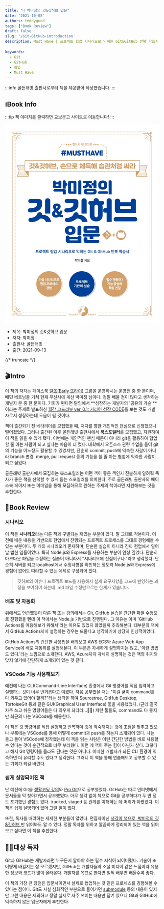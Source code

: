 ```yaml
---
title: "📖 박미정의 깃&깃허브 입문"
date: '2021-10-08'
authors: teddygood
tags: ["Book Review"]
draft: false
slug: '/Git-GitHub-introduction'
description: Must Have | 프로젝트 협업 시나리오로 익히는 Git&GitHub 반복 학습서

keywords:
  - Git
  - GitHub
  - 협업
  - Must Have
---
```


:::info
골든래빗 출판사로부터 책을 제공받아 작성했습니다.
:::

## ℹ️Book Info

:::tip
책 이미지를 클릭하면 교보문고 사이트로 이동합니다!
:::

[![책](../assets/review/Git-GitHub-introduction.jpg)](http://www.kyobobook.co.kr/product/detailViewKor.laf?ejkGb=KOR&mallGb=KOR&barcode=9791191905014&orderClick=LEa&Kc=)

- 제목: 박미정의 깃&깃허브 입문
- 저자: 박미정
- 출판사: 골든래빗
- 출간: 2021-09-13

{/* truncate */}

## 🎬Intro

이 책의 저자는 페이스북 [얼또(Early 또라이)](https://www.facebook.com/groups/earlyddorai/about) 그룹을 운영하시는 운영진 중 한 분이며, 배민 베트남을 거쳐 현재 무신사에 계신 박미정 님이다. 정말 배울 점이 많다고 생각하는 개발자 분 중 한 분이다. 기회가 된다면 탈잉에서 **성장하는 개발자의 '공유의 기술'**이라는 주제로 발표하신 [월간 코드리뷰 ver_0.1: 커리어 성장 CODE](https://taling.me/vod/view/39222)를 보는 것도 개발자로서 성장하는데 도움이 될 것이다.

책이 출간되기 전 베타리더를 모집했을 때, 저자를 향한 개인적인 팬심으로 신청했으나 떨어졌었다. 그러나 출간된 이후 골든래빗 출판사에서 **북스포일러**를 모집했고, 지원하여 이 책을 읽을 수 있게 됐다. 이번에는 개인적인 팬심 때문이 아니라 git을 활용하여 협업할 줄 아는 사람이 되고 싶다는 마음이 더 컸다. 대학에서 오픈소스 관련 수업을 들어 git의 기능을 어느정도 활용할 수 있었지만, 단순히 commit, push에 익숙한 사람이 아니라 branch 변경, merge, pull request 등의 기능을 쓸 줄 아는 협업에 익숙한 사람이 되고 싶었다.

골든래빗 출판사에서 모집하는 북스포일러는 어떤 책이 좋은 책인지 진솔하게 알려줘 독자가 좋은 책을 선택할 수 있게 돕는 스포일러를 의미한다. 주로 골든래빗 출판사의 페이스북 페이지 또는 이메일을 통해 모집하므로 원하는 주제의 책이라면 지원해보는 것을 추천한다. 

## 📖Book Review

### 시나리오

이 책은 **시나리오**라는 다른 책과 구별되는 재밌는 부분이 있다. 말 그대로 각본이다. 이전에 배운 내용을 기반으로 현업에서 진행되는 프로젝트 프로세스를 그대로 경험해볼 수 있는 부분이다. 두 개의 시나리오가 존재하며, 단순한 실습이 아니라 진짜 현업에서 일어날 법한 일들이었다. 특히 Node.js와 Express를 사용하는 부분이 인상 깊었다. 단순히 마크다운 파일을 수정하는 실습이 아니라서 "시나리오에 진심이구나."라고 생각했다. 단순히 서버를 켜고 localhost에서 수정사항을 확인하는 정도라 Node.js와 Express에 경험이 없어도 따라할 수 있는 예제로 구성되어 있다.

> 깃허브의 이슈나 프로젝트 보드를 사용해서 실제 요구사항을 코드에 반영하는 과정을 보여줘야 하는데 .md 파일 수정만으로는 한계가 있습니다.

### 배포 및 자동화 

위에서도 언급했듯이 다른 책 또는 강의에서는 Git, GitHub 실습을 간단한 파일 수정으로 진행했을 텐데 이 책에서는 Node.js 기반으로 진행된다. 그 이유는 아마 'GitHub Actions를 이용해보기 위해서'라는 이유도 있었지 않았을까 추측해본다. 대부분의 책에서 GitHub Actions까지 설명하는 경우는 드물다고 생각하기에 상당히 인상적이었다.

GitHub Actions의 간단한 사용법을 배워보고 AWS ECS와 Azure Web App Service에 배포 자동화를 설정해본다. 이 부분은 자세하게 설명하지는 않고, '이런 방법도 있다.'라는 느낌으로 소개한다. AWS, Azure까지 자세히 설명하는 것은 책의 취지와 맞지 않기에 간단하게 소개되어 있는 것 같다. 

### VSCode 기능 사용해보기

예전에 나는 CLI(Command-Line Interface) 환경에서 Git 명령어를 직접 입력하고 실행하는 것이 너무 번거롭다고 여겼다. 처음 공부했을 때는 "이걸 굳이 command를 다 외우고 있어야 할까?"라는 생각을 하여 Sourcetree, GitHub Desktop, TortoiseGit 등과 같은 GUI(Graphical User Interface) 툴을 사용했었다. (근데 결국 자주 쓰고 쉬운 명령어들은 다 외우게 되더라...🤦‍♂️) 저런 툴들도, command도 다 좋지만 최근의 나는 VSCode를 애용한다. 

이 책은 깃 명령어를 직접 실행하고 반복하며 깃에 익숙해지는 것에 초점을 맞추고 있으나 부록에는 VSCode를 통해 어떻게 commit과 push를 하는지 소개되어 있다. 나는 돌고 돌아 VSCode에 정착했는데 이 책을 읽는 사람은 이런 간단한 방법을 바로 사용할 수 있다는 것이 순간적으로 너무 부러웠다. 이런 게 책이 주는 힘이 아닌가 싶다. 그렇다고 해서 Git 명령어를 몰라도 된다는 것은 아니다. 어떠한 개발자가 되든 CLI 환경이 익숙하면 더 유리할 수도 있다고 생각한다. 그러니 이 책을 통해 연습해보고 공부할 수 있는 기회가 되길 바란다.

### 쉽게 설명되어진 책

난 예전에 Git을 [생활코딩 강의](https://opentutorials.org/course/3838)와 [Pro Git](https://git-scm.com/book/ko/v2)으로 공부했었다. GitHub는 따로 인터넷에서 문서들을 막 찾아가면서 공부했었다. 아무 생각 없이 책으로 Git을 공부하다가 두 번 정도 포기했던 경험도 있다. tracked, staged 등 관계를 이해하는 데 머리가 아팠었다. 이 책은 쉽게 설명되어 있어 그럴 일이 없다.

또한, 독자를 배려하는 세세한 부분들이 많았다. 편집자이신 [생각이 책으로, 박미정의 깃&깃허브
](https://brunch.co.kr/@hwchoi/32)만 읽어봐도 알 수 있다. 정말 독자를 위하고 깔끔하게 정리되어 있는 책을 읽어 보고 싶다면 이 책을 추천한다.

## 🧑‍🏫대상 독자

Git과 GitHub는 개발자라면 누구든지 알아야 하는 필수 지식이 되어버렸다. 기술이 또 어떻게 바뀔지는 잘 모르겠지만, GitHub는 개발자들의 소셜 미디어 같은 느낌이라 유용한 정보와 코드가 많이 올라온다. 개발자를 목표로 한다면 일찍 배우면 배울수록 좋다. 

이 책의 가장 큰 장점은 입문서이면서 실제로 협업하는 것 같은 프로세스를 경험해볼 수 있다는 점이다. Git도 사실 심화적인 부분으로 들어가면 [submodule](https://git-scm.com/book/ko/v2/Git-%EB%8F%84%EA%B5%AC-%EC%84%9C%EB%B8%8C%EB%AA%A8%EB%93%88) 등의 내용이 있지만 그런 내용은 제외하고 정말 실제로 자주 쓰이는 내용만 담겨 있으니 Git과 GitHub에 익숙하지 않은 입문자에게 추천한다.